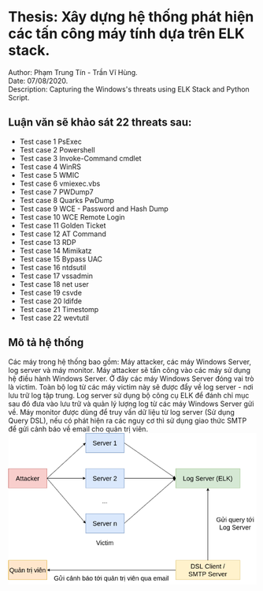 # Thesis: Xây dựng hệ thống phát hiện các tấn công máy tính dựa trên ELK stack.
Author: Phạm Trung Tín - Trần Vĩ Hùng.</br>
Date: 07/08/2020.</br>
Description: Capturing the Windows's threats using ELK Stack and Python Script.

## Luận văn sẽ khảo sát 22 threats sau:
* Test case 1 PsExec
* Test case 2 Powershell
* Test case 3 Invoke-Command cmdlet
* Test case 4 WinRS
* Test case 5 WMIC
* Test case 6 vmiexec.vbs
* Test case 7 PWDump7
* Test case 8 Quarks PwDump
* Test case 9 WCE - Password and Hash Dump
* Test case 10 WCE Remote Login
* Test case 11 Golden Ticket
* Test case 12 AT Command
* Test case 13 RDP
* Test case 14 Mimikatz
* Test case 15 Bypass UAC
* Test case 16 ntdsutil
* Test case 17 vssadmin
* Test case 18 net user
* Test case 19 csvde
* Test case 20 ldifde
* Test case 21 Timestomp
* Test case 22 wevtutil

## Mô tả hệ thống
Các máy trong hệ thống bao gồm: Máy attacker, các máy Windows Server,
log server và máy monitor. Máy attacker sẽ tấn công vào các máy sử dụng hệ điều
hành Windows Server. Ở đây các máy Windows Server đóng vai trò là victim. Toàn
bộ log từ các máy victim này sẽ được đẩy về log server - nơi lưu trữ log tập trung.
Log server sử dụng bộ công cụ ELK để đánh chỉ mục sau đó đưa vào lưu trữ và
quản lý lượng log từ các máy Windows Server gửi về. Máy monitor được dùng để
truy vấn dữ liệu từ log server (Sử dụng Query DSL), nếu có phát hiện ra các nguy cơ thì sử dụng giao thức
SMTP để gửi cảnh báo về email cho quản trị viên.
![Mô tả thực nghiệm](./Images/mo-ta-thuc-nghiem.png)
